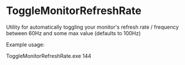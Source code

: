 # ToggleMonitorRefreshRate
Utility for automatically toggling your monitor's refresh rate / frequency between 60Hz and some max value (defaults to 100Hz)

Example usage:

ToggleMonitorRefreshRate.exe 144
